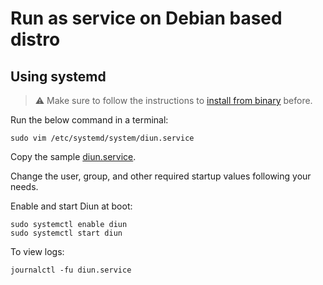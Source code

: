 # Run as service on Debian based distro

## Using systemd

> :warning: Make sure to follow the instructions to [install from binary](binary.md) before.

Run the below command in a terminal:

```
sudo vim /etc/systemd/system/diun.service
```

Copy the sample [diun.service](../../.res/systemd/diun.service).

Change the user, group, and other required startup values following your needs.

Enable and start Diun at boot:

```
sudo systemctl enable diun
sudo systemctl start diun
```

To view logs:

```
journalctl -fu diun.service
```
